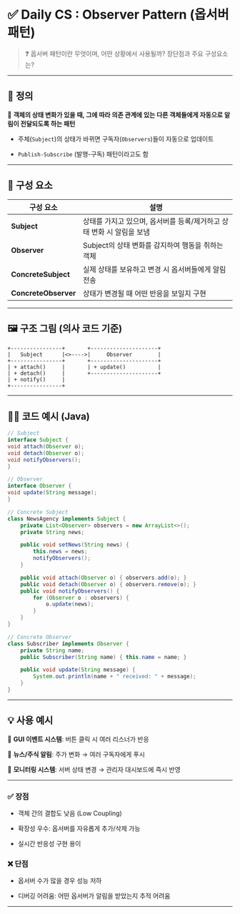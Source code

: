 # ✅ Daily CS :  Observer Pattern (옵서버 패턴)

>❓
>옵서버 패턴이란 무엇이며, 어떤 상황에서 사용될까?
>장단점과 주요 구성요소는?

***

## 📌 정의

🔷 **객체의 상태 변화가 있을 때, 그에 따라 의존 관계에 있는 다른 객체들에게 자동으로 알림이 전달되도록 하는 패턴**


-  주체(`Subject`)의 상태가 바뀌면 구독자(`Observers`)들이 자동으로 업데이트


- `Publish-Subscribe` (발행-구독) 패턴이라고도 함

***

## 🧩 구성 요소

| 구성 요소                | 설명                                       |
| -------------------- | ---------------------------------------- |
| **Subject**          | 상태를 가지고 있으며, 옵서버를 등록/제거하고 상태 변화 시 알림을 보냄 |
| **Observer**         | Subject의 상태 변화를 감지하여 행동을 취하는 객체          |
| **ConcreteSubject**  | 실제 상태를 보유하고 변경 시 옵서버들에게 알림 전송            |
| **ConcreteObserver** | 상태가 변경될 때 어떤 반응을 보일지 구현                  |

***

## 🖼️ 구조 그림 (의사 코드 기준)

```
+----------------+       +---------------------+
|   Subject      |<>---->|     Observer        |
+----------------+       +---------------------+
| + attach()     |       | + update()          |
| + detach()     |       +---------------------+
| + notify()     |
+----------------+
```

***

## 🧑‍💻 코드 예시 (Java)

```java
// Subject
interface Subject {
void attach(Observer o);
void detach(Observer o);
void notifyObservers();
}

// Observer
interface Observer {
void update(String message);
}

// Concrete Subject
class NewsAgency implements Subject {
    private List<Observer> observers = new ArrayList<>();
    private String news;

    public void setNews(String news) {
        this.news = news;
        notifyObservers();
    }

    public void attach(Observer o) { observers.add(o); }
    public void detach(Observer o) { observers.remove(o); }
    public void notifyObservers() {
        for (Observer o : observers) {
            o.update(news);
        }
    }
}

// Concrete Observer
class Subscriber implements Observer {
    private String name;
    public Subscriber(String name) { this.name = name; }

    public void update(String message) {
        System.out.println(name + " received: " + message);
    }
}
```

***

## 💡 사용 예시

🔷 **GUI 이벤트 시스템**: 버튼 클릭 시 여러 리스너가 반응

🔷 **뉴스/주식 알림**: 주가 변화 → 여러 구독자에게 푸시

🔷 **모니터링 시스템**: 서버 상태 변경 → 관리자 대시보드에 즉시 반영

***

### ✅ 장점

- 객체 간의 결합도 낮음 (Low Coupling)

- 확장성 우수: 옵서버를 자유롭게 추가/삭제 가능

- 실시간 반응성 구현 용이

### ❌ 단점

- 옵서버 수가 많을 경우 성능 저하

- 디버깅 어려움: 어떤 옵서버가 알림을 받았는지 추적 어려움

***

